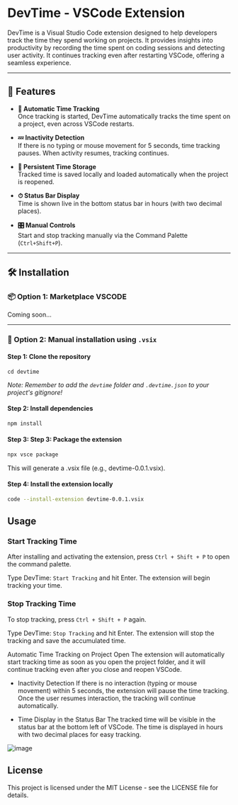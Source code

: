 # DevTime - VSCode Extension

DevTime is a Visual Studio Code extension designed to help developers track the time they spend working on projects. It provides insights into productivity by recording the time spent on coding sessions and detecting user activity. It continues tracking even after restarting VSCode, offering a seamless experience.

---

## 🚀 Features

- **🔄 Automatic Time Tracking**  
  Once tracking is started, DevTime automatically tracks the time spent on a project, even across VSCode restarts.

- **💤 Inactivity Detection**  
  If there is no typing or mouse movement for 5 seconds, time tracking pauses. When activity resumes, tracking continues.

- **💾 Persistent Time Storage**  
  Tracked time is saved locally and loaded automatically when the project is reopened.

- **⏱ Status Bar Display**  
  Time is shown live in the bottom status bar in hours (with two decimal places).

- **🎛 Manual Controls**  
  Start and stop tracking manually via the Command Palette (`Ctrl+Shift+P`).

---

## 🛠 Installation

### 📦 Option 1: Marketplace VSCODE

Coming soon...

---

### 📁 Option 2: Manual installation using `.vsix`

#### Step 1: Clone the repository

```
cd devtime
```

*Note: Remember to add the `devtime` folder and `.devtime.json` to your project's gitignore!*

#### Step 2: Install dependencies

```sh
npm install

```

#### Step 3: Step 3: Package the extension
``` sh
npx vsce package

```
This will generate a .vsix file (e.g., devtime-0.0.1.vsix).

#### Step 4: Install the extension locally
```sh
code --install-extension devtime-0.0.1.vsix
```

## Usage
### Start Tracking Time
After installing and activating the extension, press `Ctrl + Shift + P` to open the command palette.

Type DevTime: `Start Tracking` and hit Enter. The extension will begin tracking your time.

### Stop Tracking Time
To stop tracking, press `Ctrl + Shift + P` again.

Type DevTime: `Stop Tracking` and hit Enter. The extension will stop the tracking and save the accumulated time.

Automatic Time Tracking on Project Open
The extension will automatically start tracking time as soon as you open the project folder, and it will continue tracking even after you close and reopen VSCode.

- Inactivity Detection
If there is no interaction (typing or mouse movement) within 5 seconds, the extension will pause the time tracking. Once the user resumes interaction, the tracking will continue automatically.

- Time Display in the Status Bar
The tracked time will be visible in the status bar at the bottom left of VSCode. The time is displayed in hours with two decimal places for easy tracking.

![image](https://github.com/user-attachments/assets/1ab93845-6cba-43eb-abb8-a83fb191371c)



## License

This project is licensed under the MIT License - see the LICENSE file for details.
